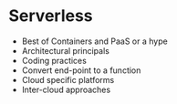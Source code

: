 # Serverless

* Best of Containers and PaaS or a hype
* Architectural principals
* Coding practices
* Convert end-point to a function
* Cloud specific platforms
* Inter-cloud approaches



